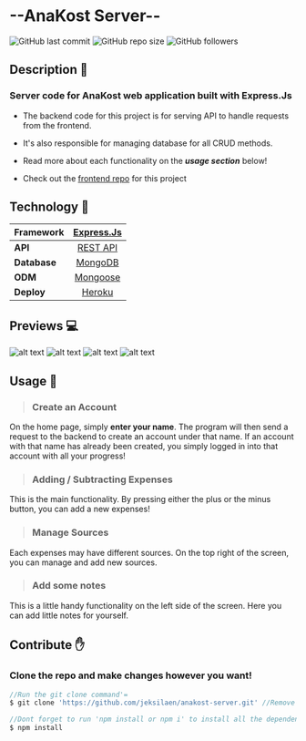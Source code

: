 # --AnaKost Server--

![GitHub last commit](https://img.shields.io/github/last-commit/jeksilaen/anakost-server)
![GitHub repo size](https://img.shields.io/github/repo-size/jeksilaen/anakost-server)
![GitHub followers](https://img.shields.io/github/followers/jeksilaen?style=social)

## Description :bookmark_tabs:

### **Server code for AnaKost web application built with Express.Js**

* The backend code for this project is for serving API to handle requests from the frontend.

* It's also responsible for managing database for all CRUD methods.

* Read more about each functionality on the ___usage section___ below!

* Check out the [frontend repo](https://github.com/jeksilaen/anakost-client#readme) for this project 

## Technology :iphone:
| **Framework** |      [Express.Js](https://expressjs.com)      |
|---------------|:-----------------------------------------:|
| **API**   | [REST API](https://restfulapi.net) |
| **Database**    | [MongoDB](https://www.mongodb.com)            |
| **ODM**    | [Mongoose](https://mongoosejs.com)            |
| **Deploy**    | [Heroku](https://www.heroku.com)        |

## Previews :computer:

![alt text](https://github.com/jeksilaen/anakost-client/blob/main/docs-assets/anakost-client%20(home).png?raw=true)
![alt text](https://github.com/jeksilaen/anakost-client/blob/main/docs-assets/anakost-client%20(main).png?raw=true)
![alt text](https://github.com/jeksilaen/anakost-client/blob/main/docs-assets/anakost-client%20(transaction).png?raw=true)
![alt text](https://github.com/jeksilaen/anakost-client/blob/main/docs-assets/anakost-client%20(sources).png?raw=true)

 
## Usage :wrench:

> ### __Create an Account__
On the home page, simply __enter your name__. The program will then send a request to the backend to create an account under that name. If an account with that name has already been created, you simply logged in into that account with all your progress!

> ### __Adding / Subtracting Expenses__
This is the main functionality. By pressing either the plus or the minus button, you can add a new expenses!

> ### __Manage Sources__
Each expenses may have different sources. On the top right of the screen, you can manage and add new sources.

> ### __Add some notes__
This is a little handy functionality on the left side of the screen. Here you can add little notes for yourself.

## Contribute :raised_hand:

### Clone the repo and make changes however you want!
```js
//Run the git clone command'=
$ git clone 'https://github.com/jeksilaen/anakost-server.git' //Remove the strings (')

//Dont forget to run 'npm install or npm i' to install all the dependencies
$ npm install
```
